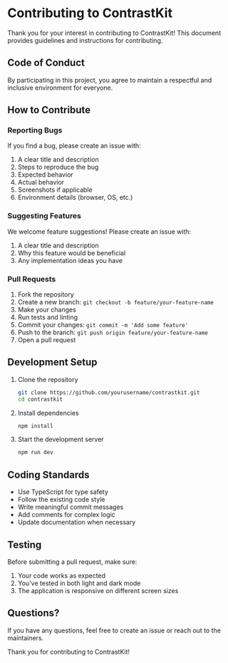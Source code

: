# Contributing to ContrastKit

Thank you for your interest in contributing to ContrastKit! This document provides guidelines and instructions for contributing.

## Code of Conduct

By participating in this project, you agree to maintain a respectful and inclusive environment for everyone.

## How to Contribute

### Reporting Bugs

If you find a bug, please create an issue with:

1. A clear title and description
2. Steps to reproduce the bug
3. Expected behavior
4. Actual behavior
5. Screenshots if applicable
6. Environment details (browser, OS, etc.)

### Suggesting Features

We welcome feature suggestions! Please create an issue with:

1. A clear title and description
2. Why this feature would be beneficial
3. Any implementation ideas you have

### Pull Requests

1. Fork the repository
2. Create a new branch: `git checkout -b feature/your-feature-name`
3. Make your changes
4. Run tests and linting
5. Commit your changes: `git commit -m 'Add some feature'`
6. Push to the branch: `git push origin feature/your-feature-name`
7. Open a pull request

## Development Setup

1. Clone the repository
   ```bash
   git clone https://github.com/yourusername/contrastkit.git
   cd contrastkit
   ```

2. Install dependencies
   ```bash
   npm install
   ```

3. Start the development server
   ```bash
   npm run dev
   ```

## Coding Standards

- Use TypeScript for type safety
- Follow the existing code style
- Write meaningful commit messages
- Add comments for complex logic
- Update documentation when necessary

## Testing

Before submitting a pull request, make sure:

1. Your code works as expected
2. You've tested in both light and dark mode
3. The application is responsive on different screen sizes

## Questions?

If you have any questions, feel free to create an issue or reach out to the maintainers.

Thank you for contributing to ContrastKit!